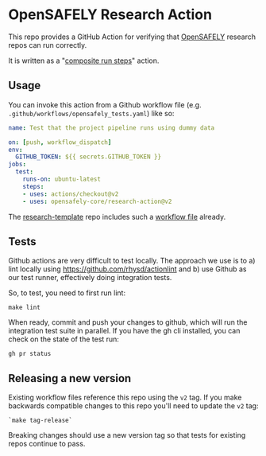 # OpenSAFELY Research Action

This repo provides a GitHub Action for verifying that
[OpenSAFELY](https://docs.opensafely.org/) research repos can run
correctly.

It is written as a "[composite run steps][1]" action.


## Usage

You can invoke this action from a Github workflow file (e.g.
`.github/workflows/opensafely_tests.yaml`) like so:

```yaml
name: Test that the project pipeline runs using dummy data

on: [push, workflow_dispatch]
env:
  GITHUB_TOKEN: ${{ secrets.GITHUB_TOKEN }}
jobs:
  test:
    runs-on: ubuntu-latest
    steps:
    - uses: actions/checkout@v2
    - uses: opensafely-core/research-action@v2
```

The [research-template][2] repo includes such a [workflow file][3] already.


## Tests

Github actions are very difficult to test locally. The approach we use is to a)
lint locally using https://github.com/rhysd/actionlint and b) use Github as our
test runner, effectively doing integration tests.

So, to test, you need to first run lint:

    make lint

When ready, commit and push your changes to github, which will run the
integration test suite in parallel. If you have the gh cli installed, you can
check on the state of the test run:

    gh pr status


## Releasing a new version

Existing workflow files reference this repo using the `v2` tag. If you make
backwards compatible changes to this repo you'll need to update the
`v2` tag:

    `make tag-release`

Breaking changes should use a new version tag so that tests for existing
repos continue to pass.


[1]: https://docs.github.com/en/actions/creating-actions/creating-a-composite-run-steps-action
[2]: https://github.com/opensafely/research-template
[3]: https://github.com/opensafely/research-template/blob/main/.github/workflows/test_runner.yaml
